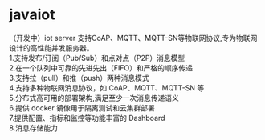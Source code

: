 # javaiot
（开发中）iot server 支持CoAP、MQTT、MQTT-SN等物联网协议,专为物联网设计的高性能并发服务器。 <br/>
1.支持发布/订阅（Pub/Sub）和点对点（P2P）消息模型 <br/>
2.在一个队列中可靠的先进先出（FIFO）和严格的顺序传递 <br/>
3.支持拉（pull）和推（push）两种消息模式 <br/>
4.支持多种物联网消息协议，如 CoAP、MQTT、MQTT-SN 等 <br/>
5.分布式高可用的部署架构,满足至少一次消息传递语义 <br/>
6.提供 docker 镜像用于隔离测试和云集群部署 <br/>
7.提供配置、指标和监控等功能丰富的 Dashboard <br/>
8.消息存储能力 <br/>

